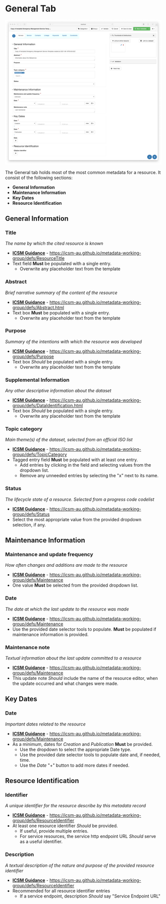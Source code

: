 # General Tab
![General tab screenshot](/images/tabGeneral.png)

The General tab holds most of the most common metadata for a resource. It consist of the following sections:
* **General Information**
* **Maintenance Information** 
* **Key Dates**
* **Resource Identification**

## General Information

### Title
_The name by which the cited resource is known_
* **[ICSM Guidance](https://openwork-nz.github.io/mdwg/defs/ResourceTitle)** - https://icsm-au.github.io/metadata-working-group/defs/ResourceTitle
* Text field **Must** be populated with a single entry.
    * Overwrite any placeholder text from the template
    
### Abstract
_Brief narrative summary of the content of the resource_
* **[ICSM Guidance](https://openwork-nz.github.io/mdwg/defs/Abstract.html)** - https://icsm-au.github.io/metadata-working-group/defs/Abstract.html
* Text box **Must** be populated with a single entry.
    * Overwrite any placeholder text from the template

### Purpose
_Summary of the intentions with which the resource was developed_
* **[ICSM Guidance](https://openwork-nz.github.io/mdwg/defs/Purpose)** - https://icsm-au.github.io/metadata-working-group/defs/Purpose
* Text box _Should_ be populated with a single entry.
    * Overwrite any placeholder text from the template

### Supplemental Information
_Any other descriptive information about the dataset_
* **[ICSM Guidance](https://openwork-nz.github.io/mdwg/defs/DataIdentification.html)** - https://icsm-au.github.io/metadata-working-group/defs/DataIdentification.html
* Text box _Should_ be populated with a single entry.
    * Overwrite any placeholder text from the template

### Topic category
_Main theme(s) of the dataset, selected from an official ISO list_
* **[ICSM Guidance](https://openwork-nz.github.io/mdwg/defs/TopicCategory)** - https://icsm-au.github.io/metadata-working-group/defs/TopicCategory
* Tagged entry field **Must** be populated with at least one entry. 
    * Add entries by clicking in the field and selecting values from the dropdown list. 
    * Remove any unneeded entries by selecting the "x" next to its name.

### Status
_The lifecycle state of a resource. Selected from a progress code codelist_
* **[ICSM Guidance](https://openwork-nz.github.io/mdwg/defs/Status)** - https://icsm-au.github.io/metadata-working-group/defs/Status
* Select the most appropriate value from the provided dropdown selection, if any.

## Maintenance Information

### Maintenance and update frequency 
_How often changes and additions are made to the resource_
* **[ICSM Guidance](https://openwork-nz.github.io/mdwg/defs/Maintenance)** - https://icsm-au.github.io/metadata-working-group/defs/Maintenance
* One value **Must** be selected from the provided dropdown list.

### Date
_The date at which the last update to the resource was made_
* **[ICSM Guidance](https://openwork-nz.github.io/mdwg/defs/Maintenance)** - https://icsm-au.github.io/metadata-working-group/defs/Maintenance
* Use the provided date selector tools to populate. **Must** be populated if maintenance information is provided.

### Maintenance note
_Textual information about the last update committed to a resource_
* **[ICSM Guidance](https://openwork-nz.github.io/mdwg/defs/Maintenance)** - https://icsm-au.github.io/metadata-working-group/defs/Maintenance
* This update note _Should_ include the name of the resource editor, when the update occurred and what changes were made.

## Key Dates

### Date
_Important dates related to the resource_
* **[ICSM Guidance](https://openwork-nz.github.io/mdwg/defs/Maintenance)** - https://icsm-au.github.io/metadata-working-group/defs/Maintenance
* As a minimum, dates for _Creation_ and _Publication_ **Must** be provided. 
    * Use the dropdown to select the appropriate Date type.
    * Use the provided date selector tools to populate date and, if needed, time. 
    * Use the _Date_ "+" button to add more dates if needed.

## Resource Identification

### Identifier
_A unique identifier for the resource describe by this metadata record_
* **[ICSM Guidance](https://openwork-nz.github.io/mdwg/defs/ResourceIdentifier)** - https://icsm-au.github.io/metadata-working-group/defs/ResourceIdentifier
* At least one resource identifier _Should_ be provided. 
    * If useful, provide multiple entries.
    * For service resources, the service http endpoint URL _Should_ serve as a useful identifier.

### Description
_A textual description of the nature and purpose of the provided resource identifier_
* **[ICSM Guidance](https://openwork-nz.github.io/mdwg/defs/ResourceIdentifier)** - https://icsm-au.github.io/metadata-working-group/defs/ResourceIdentifier
* Recommended for all resource identifier entries
    * If a service endpoint, description _Should_ say "Service Endpoint URL"
